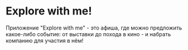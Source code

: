 # Explore with me!
Приложение "Explore with me" - это афиша, где можно предложить какое-либо событие:
от выставки до похода в кино - и набрать компанию для участия в нём!